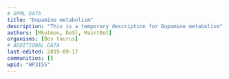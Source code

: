 ```yaml
---
# GPML DATA
title: "Dopamine metabolism"
description: "This is a temporary description for Dopamine metabolism"
authors: [Mkutmon, DeSl, MaintBot]
organisms: [Bos taurus]
# ADDITIONAL DATA
last-edited: 2019-09-17
communities: []
wpid: "WP3155"
---
```

